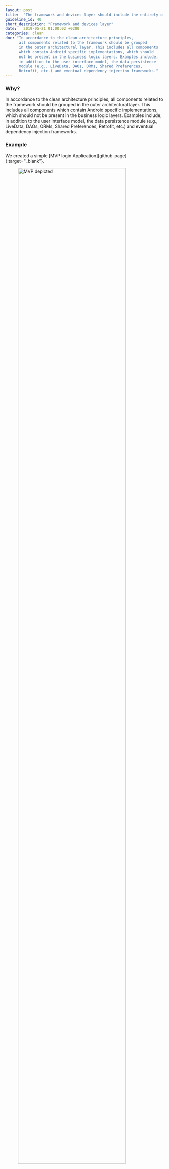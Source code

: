 ```yaml
---
layout: post
title:  "The framework and devices layer should include the entirety of the app components which depend on Android."
guideline_id: 40
short_description: "Framework and devices layer"
date:   2019-05-21 01:00:02 +0200
categories: clean
doc: "In accordance to the clean architecture principles,
      all components related to the framework should be grouped
      in the outer architectural layer. This includes all components
      which contain Android specific implementations, which should
      not be present in the business logic layers. Examples include,
      in addition to the user interface model, the data persistence
      module (e.g., LiveData, DAOs, ORMs, Shared Preferences,
      Retrofit, etc.) and eventual dependency injection frameworks."
---
```

<h3>Why?</h3>
In accordance to the clean architecture principles,
all components related to the framework should be grouped
in the outer architectural layer. This includes all components
which contain Android specific implementations, which should
not be present in the business logic layers. Examples include,
in addition to the user interface model, the data persistence
module (e.g., LiveData, DAOs, ORMs, Shared Preferences,
Retrofit, etc.) and eventual dependency injection frameworks.

<h3>Example</h3>
We created a simple [MVP login Application][github-page]{:target="_blank"}. 

<figure>
  <img src="/assets/MVPLogin_depicted.png" alt="MVP depicted" width="90%">
</figure>

As you can see all the activities are in the View Layer. 
This device layer contains everything related to the Android Framework.

These are also the only files that contain <b>onCreate</b> from the Android Framework.
Because this method is called whenever an Activity is created.

<script src="https://gist.github.com/Geertdepont/9430f84a89fb5f16ba2503bd23eceddd.js"></script>

Check out the [Github page][github-page]{:target="_blank"} to view the complete repository.

<a href="https://github.com/Geertdepont/bachelor_thesis/tree/master/MVPLogin" target="_blank"><button type="button" class="btn btn-primary btn-icon-right">Go to the github page</button></a>

[github-page]: https://github.com/Geertdepont/bachelor_thesis/tree/master/MVPLogin